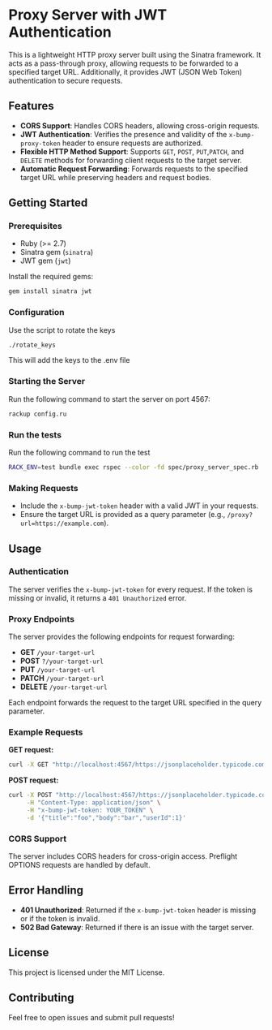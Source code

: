 # Proxy Server with JWT Authentication

This is a lightweight HTTP proxy server built using the Sinatra framework. It acts as a pass-through proxy, allowing requests to be forwarded to a specified target URL. Additionally, it provides JWT (JSON Web Token) authentication to secure requests.

## Features

- **CORS Support**: Handles CORS headers, allowing cross-origin requests.
- **JWT Authentication**: Verifies the presence and validity of the `x-bump-proxy-token` header to ensure requests are authorized.
- **Flexible HTTP Method Support**: Supports `GET`, `POST`, `PUT`,`PATCH`, and `DELETE` methods for forwarding client requests to the target server.
- **Automatic Request Forwarding**: Forwards requests to the specified target URL while preserving headers and request bodies.

## Getting Started

### Prerequisites

- Ruby (>= 2.7)
- Sinatra gem (`sinatra`)
- JWT gem (`jwt`)

Install the required gems:
```bash
gem install sinatra jwt
```

### Configuration

Use the script to rotate the keys
  ```bash
  ./rotate_keys
  ```
This will add the keys to the .env file

### Starting the Server

Run the following command to start the server on port 4567:
```bash
rackup config.ru
```

### Run the tests

Run the following command to run the test
```bash
RACK_ENV=test bundle exec rspec --color -fd spec/proxy_server_spec.rb
```

### Making Requests

- Include the `x-bump-jwt-token` header with a valid JWT in your requests.
- Ensure the target URL is provided as a query parameter (e.g., `/proxy?url=https://example.com`).

## Usage

### Authentication

The server verifies the `x-bump-jwt-token` for every request. If the token is missing or invalid, it returns a `401 Unauthorized` error.

### Proxy Endpoints

The server provides the following endpoints for request forwarding:

- **GET** `/your-target-url`
- **POST** `?/your-target-url`
- **PUT** `/your-target-url`
- **PATCH** `/your-target-url`
- **DELETE** `/your-target-url`

Each endpoint forwards the request to the target URL specified in the query parameter.

### Example Requests

**GET request:**
```bash
curl -X GET "http://localhost:4567/https://jsonplaceholder.typicode.com/posts" -H "x-bump-jwt-token: YOUR_TOKEN"
```

**POST request:**
```bash
curl -X POST "http://localhost:4567/https://jsonplaceholder.typicode.com/posts" \
     -H "Content-Type: application/json" \
     -H "x-bump-jwt-token: YOUR_TOKEN" \
     -d '{"title":"foo","body":"bar","userId":1}'
```

### CORS Support

The server includes CORS headers for cross-origin access. Preflight OPTIONS requests are handled by default.

## Error Handling

- **401 Unauthorized**: Returned if the `x-bump-jwt-token` header is missing or if the token is invalid.
- **502 Bad Gateway**: Returned if there is an issue with the target server.

## License

This project is licensed under the MIT License.

## Contributing

Feel free to open issues and submit pull requests!
